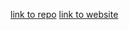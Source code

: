 [link to repo](https://github.com/ehawkins18/makercs)
[link to website](https://ehawkins18.github.io/makercs/demo1.html)
